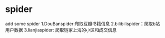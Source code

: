 # spider
add some spider
1.DouBanspider:爬取豆瓣书籍信息
2.bilibilispider：爬取b站用户数据
3.lianjiaspider: 爬取链家上海的小区和成交信息
